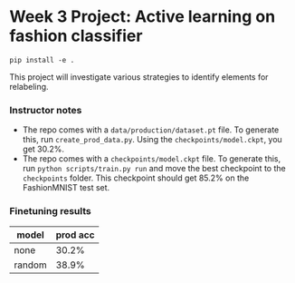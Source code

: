 # Week 3 Project: Active learning on fashion classifier

```
pip install -e .
```

This project will investigate various strategies to identify elements for relabeling.

### Instructor notes

- The repo comes with a `data/production/dataset.pt` file. To generate this, run `create_prod_data.py`. Using the `checkpoints/model.ckpt`, you get 30.2%.
- The repo comes with a `checkpoints/model.ckpt` file. To generate this, run `python scripts/train.py run` and move the best checkpoint to the `checkpoints` folder. This checkpoint should get 85.2% on the FashionMNIST test set.

### Finetuning results

| model | prod acc |
| --- | --- |
| none | 30.2% |
| random | 38.9% |